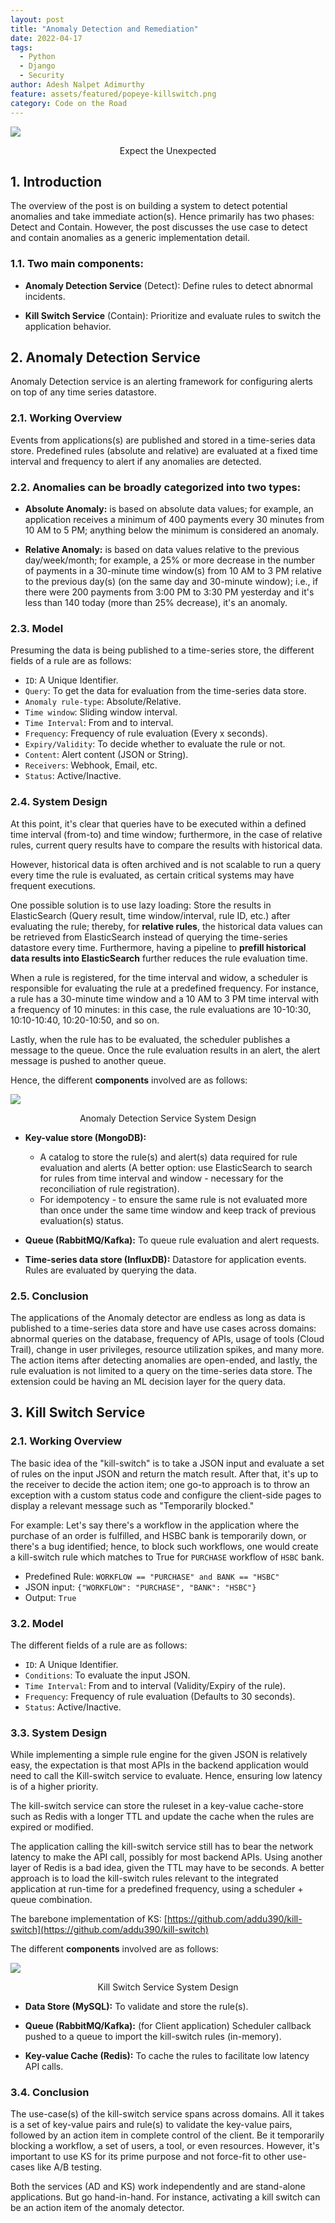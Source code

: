 ```yaml
---
layout: post
title: "Anomaly Detection and Remediation"
date: 2022-04-17
tags:
  - Python
  - Django
  - Security
author: Adesh Nalpet Adimurthy
feature: assets/featured/popeye-killswitch.png
category: Code on the Road
---
```


<img class="center-image" src="./assets/featured/popeye-killswitch.png" /> 
<p style="text-align: center;">Expect the Unexpected </p>

## 1. Introduction
The overview of the post is on building a system to detect potential anomalies and take immediate action(s). Hence primarily has two phases: Detect and Contain.
However, the post discusses the use case to detect and contain anomalies as a generic implementation detail.

### 1.1. Two main components:
- **Anomaly Detection Service** (Detect): Define rules to detect abnormal incidents.

- **Kill Switch Service** (Contain): Prioritize and evaluate rules to switch the application behavior.

## 2. Anomaly Detection Service
Anomaly Detection service is an alerting framework for configuring alerts on top of any time series datastore.

### 2.1. Working Overview
Events from applications(s) are published and stored in a time-series data store. Predefined rules (absolute and relative) are evaluated at a fixed time interval and frequency to alert if any anomalies are detected.

### 2.2. Anomalies can be broadly categorized into two types:
- **Absolute Anomaly:** is based on absolute data values; for example, an application receives a minimum of 400 payments every 30 minutes from 10 AM to 5 PM; anything below the minimum is considered an anomaly.

- **Relative Anomaly:** is based on data values relative to the previous day/week/month; for example, a 25% or more decrease in the number of payments in a 30-minute time window(s) from 10 AM to 3 PM relative to the previous day(s) (on the same day and 30-minute window); i.e., if there were 200 payments from 3:00 PM to 3:30 PM yesterday and it's less than 140 today (more than 25% decrease), it's an anomaly.

### 2.3. Model
Presuming the data is being published to a time-series store, the different fields of a rule are as follows:
- `ID`: A Unique Identifier.
- `Query`: To get the data for evaluation from the time-series data store.
- `Anomaly rule-type`: Absolute/Relative.
- `Time window`: Sliding window interval.
- `Time Interval`: From and to interval.
- `Frequency`: Frequency of rule evaluation (Every x seconds).
- `Expiry/Validity`: To decide whether to evaluate the rule or not.
- `Content`: Alert content (JSON or String).
- `Receivers`: Webhook, Email, etc.
- `Status`: Active/Inactive.

### 2.4. System Design
At this point, it's clear that queries have to be executed within a defined time interval (from-to) and time window; furthermore, in the case of relative rules, current query results have to compare the results with historical data.

However, historical data is often archived and is not scalable to run a query every time the rule is evaluated, as certain critical systems may have frequent executions.

One possible solution is to use lazy loading: Store the results in ElasticSearch (Query result, time window/interval, rule ID, etc.) after evaluating the rule; thereby, for **relative rules**, the historical data values can be retrieved from ElasticSearch instead of querying the time-series datastore every time. Furthermore, having a pipeline to **prefill historical data results into ElasticSearch** further reduces the rule evaluation time.

When a rule is registered, for the time interval and widow, a scheduler is responsible for evaluating the rule at a predefined frequency. For instance, a rule has a 30-minute time window and a 10 AM to 3 PM time interval with a frequency of 10 minutes: in this case, the rule evaluations are 10-10:30, 10:10-10:40, 10:20-10:50, and so on.

Lastly, when the rule has to be evaluated, the scheduler publishes a message to the queue. Once the rule evaluation results in an alert, the alert message is pushed to another queue.

Hence, the different **components** involved are as follows:

<img class="center-image-0" src="./assets/posts/ad-system-design-v2.png" /> 
<p style="text-align: center;">Anomaly Detection Service System Design </p>

- **Key-value store (MongoDB):** 
    - A catalog to store the rule(s) and alert(s) data required for rule evaluation and alerts (A better option: use ElasticSearch to search for rules from time interval and window - necessary for the reconciliation of rule registration). 
    - For idempotency - to ensure the same rule is not evaluated more than once under the same time window and keep track of previous evaluation(s) status.

- **Queue (RabbitMQ/Kafka):** To queue rule evaluation and alert requests.

- **Time-series data store (InfluxDB):** Datastore for application events. Rules are evaluated by querying the data.

### 2.5. Conclusion
The applications of the Anomaly detector are endless as long as data is published to a time-series data store and have use cases across domains: abnormal queries on the database, frequency of APIs, usage of tools (Cloud Trail), change in user privileges, resource utilization spikes, and many more. The action items after detecting anomalies are open-ended, and lastly, the rule evaluation is not limited to a query on the time-series data store. The extension could be having an ML decision layer for the query data.

## 3. Kill Switch Service

### 2.1. Working Overview
The basic idea of the "kill-switch" is to take a JSON input and evaluate a set of rules on the input JSON and return the match result. 
After that, it's up to the receiver to decide the action item; one go-to approach is to throw an exception with a custom status code and configure the client-side pages to display a relevant message such as "Temporarily blocked."

For example: Let's say there's a workflow in the application where the purchase of an order is fulfilled, and HSBC bank is temporarily down, or there's a bug identified; hence, to block such workflows, one would create a kill-switch rule which matches to True for `PURCHASE` workflow of `HSBC` bank.

- Predefined Rule: `WORKFLOW == "PURCHASE" and BANK == "HSBC"` 
- JSON input: `{"WORKFLOW": "PURCHASE", "BANK": "HSBC"}`
- Output: `True`

### 3.2. Model
The different fields of a rule are as follows:
- `ID`: A Unique Identifier.
- `Conditions`: To evaluate the input JSON.
- `Time Interval`: From and to interval (Validity/Expiry of the rule).
- `Frequency`: Frequency of rule evaluation (Defaults to 30 seconds).
- `Status`: Active/Inactive.

### 3.3. System Design
While implementing a simple rule engine for the given JSON is relatively easy, the expectation is that most APIs in the backend application would need to call the Kill-switch service to evaluate. Hence, ensuring low latency is of a higher priority.

The kill-switch service can store the ruleset in a key-value cache-store such as Redis with a longer TTL and update the cache when the rules are expired or modified.

The application calling the kill-switch service still has to bear the network latency to make the API call, possibly for most backend APIs. Using another layer of Redis is a bad idea, given the TTL may have to be seconds. A better approach is to load the kill-switch rules relevant to the integrated application at run-time for a predefined frequency, using a scheduler + queue combination.

The barebone implementation of KS: [https://github.com/addu390/kill-switch](https://github.com/addu390/kill-switch)

The different **components** involved are as follows:

<img class="center-image-0" src="./assets/posts/ks-system-design.png" /> 
<p style="text-align: center;">Kill Switch Service System Design </p>

- **Data Store (MySQL):** To validate and store the rule(s).

- **Queue (RabbitMQ/Kafka):** (for Client application) Scheduler callback pushed to a queue to import the kill-switch rules (in-memory).

- **Key-value Cache (Redis):** To cache the rules to facilitate low latency API calls.

### 3.4. Conclusion
The use-case(s) of the kill-switch service spans across domains. All it takes is a set of key-value pairs and rule(s) to validate the key-value pairs, followed by an action item in complete control of the client. Be it temporarily blocking a workflow, a set of users, a tool, or even resources. However, it's important to use KS for its prime purpose and not force-fit to other use-cases like A/B testing.

Both the services (AD and KS) work independently and are stand-alone applications. But go hand-in-hand. For instance, activating a kill switch can be an action item of the anomaly detector.
